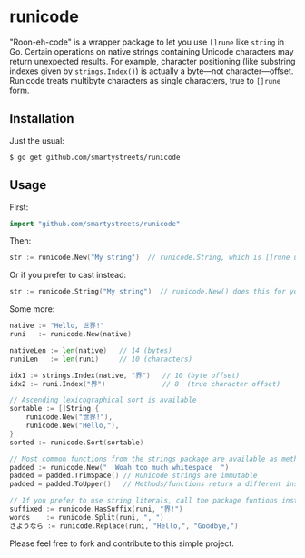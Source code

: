 runicode
========

"Roon-eh-code" is a wrapper package to let you use `[]rune` like `string` in Go. Certain operations on native strings containing Unicode characters may return unexpected results. For example, character positioning (like substring indexes given by `strings.Index()`) is actually a byte—not character—offset. Runicode treats multibyte characters as single characters, true to `[]rune` form.



Installation
-------------

Just the usual:

    $ go get github.com/smartystreets/runicode




Usage
------

First:

```go
import "github.com/smartystreets/runicode"
```

Then:

```go
str := runicode.New("My string")  // runicode.String, which is []rune under the hood
```

Or if you prefer to cast instead:

```go
str := runicode.String("My string")  // runicode.New() does this for you anyway
```

Some more:

```go
native := "Hello, 世界!"
runi   := runicode.New(native)

nativeLen := len(native)   // 14 (bytes)
runiLen   := len(runi)     // 10 (characters)

idx1 := strings.Index(native, "界")   // 10 (byte offset)
idx2 := runi.Index("界")              // 8  (true character offset)

// Ascending lexicographical sort is available
sortable := []String {
	runicode.New("世界!"),
	runicode.New("Hello,"),
}
sorted := runicode.Sort(sortable)

// Most common functions from the strings package are available as methods
padded := runicode.New("  Woah too much whitespace	")
padded = padded.TrimSpace() // Runicode strings are immutable
padded = padded.ToUpper()   // Methods/functions return a different instance

// If you prefer to use string literals, call the package funtions instead
suffixed := runicode.HasSuffix(runi, "界!")
words    := runicode.Split(runi, ", ")
さようなら := runicode.Replace(runi, "Hello,", "Goodbye,")
```

Please feel free to fork and contribute to this simple project.

